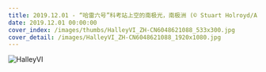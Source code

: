 ```yaml
---
title: 2019.12.01 - “哈雷六号”科考站上空的南极光，南极洲 (© Stuart Holroyd/Alamy)
date: 2019.12.01 00:00:00
cover_index: /images/thumbs/HalleyVI_ZH-CN6048621088_533x300.jpg
cover_detail: /images/HalleyVI_ZH-CN6048621088_1920x1080.jpg
---
```


![HalleyVI](/images/HalleyVI_ZH-CN6048621088_1920x1080.jpg)
